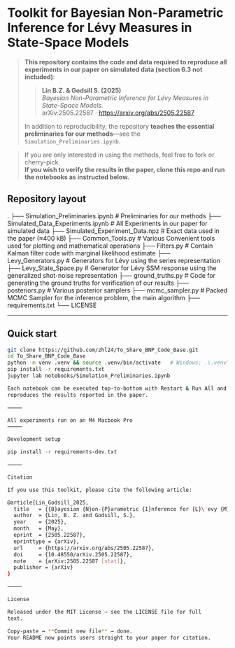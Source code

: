 # Toolkit for Bayesian Non-Parametric Inference for Lévy Measures in State-Space Models

> **This repository contains the code and data required to reproduce all 
> experiments in our paper on simulated data (section 6.3 not included)**:  
>
> > **Lin B.Z. & Godsill S. (2025)**  
> > *Bayesian Non-Parametric Inference for Lévy Measures in State-Space Models.*  
> > arXiv:2505.22587 · https://arxiv.org/abs/2505.22587  
>
> >
> In addition to reproducibility, the repository **teaches the essential
> preliminaries for our methods**—see the `Simulation_Preliminaries.ipynb`.

> If you are only interested in using the methods, feel free to fork or cherry-pick.  
> **If you wish to verify the results in the paper, clone this repo and run the notebooks as instructed below.**


## Repository layout

.
├── Simulation_Preliminaries.ipynb      # Preliminaries for our methods
├── Simulated_Data_Experiments.ipynb    # All Experiments in our paper for simulated data
├── Simulated_Experiment_Data.npz           # Exact data used in the paper (≈400 kB)
├── Common_Tools.py                        # Various Convenient tools used for plotting and mathematical operations
├── Filters.py                          # Contain Kalman filter code with marginal likelihood estimate 
├── Levy_Generators.py                  # Generators for Lévy using the series representation
├── Levy_State_Space.py                 # Generator for Lévy SSM response using the generalized shot-noise representation
├── ground_truths.py                    # Code for generating the ground truths for verification of our results
├── posteriors.py                       # Various posterior samplers
├── mcmc_sampler.py                     # Packed MCMC Sampler for the inference problem, the main algorithm
├── requirements.txt
└── LICENSE

---

## Quick start

```bash
git clone https://github.com/zhl24/To_Share_BNP_Code_Base.git
cd To_Share_BNP_Code_Base
python -m venv .venv && source .venv/bin/activate   # Windows: .\.venv\Scripts\activate
pip install -r requirements.txt
jupyter lab notebooks/Simulation_Preliminaries.ipynb

Each notebook can be executed top-to-bottom with Restart & Run All and
reproduces the results reported in the paper.

⸻

All experiments run on an M4 Macbook Pro
⸻

Development setup

pip install -r requirements-dev.txt  

⸻

Citation

If you use this toolkit, please cite the following article:

@article{Lin_Godsill_2025,
  title   = {{B}ayesian {N}on-{P}arametric {I}nference for {L}\'evy {M}easures in {S}tate-{S}pace {M}odels},
  author  = {Lin, B. Z. and Godsill, S.},
  year    = {2025},
  month   = {May},
  eprint  = {2505.22587},
  eprinttype = {arXiv},
  url     = {https://arxiv.org/abs/2505.22587},
  doi     = {10.48550/arXiv.2505.22587},
  note    = {arXiv:2505.22587 [stat]},
  publisher = {arXiv}
}

⸻

License

Released under the MIT License – see the LICENSE file for full
text.

Copy-paste → **Commit new file** → done.  
Your README now points users straight to your paper for citation.
